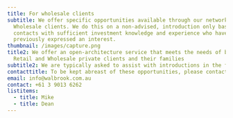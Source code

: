 ```yaml
---
title: For wholesale clients
subtitle: We offer specific opportunities available through our network only to
  Wholesale clients. We do this on a non-advised, introduction only basis to
  contacts with sufficient investment knowledge and experience who have
  previously expressed an interest.
thumbnail: /images/capture.png
title2: We offer an open-architecture service that meets the needs of both
  Retail and Wholesale private clients and their families
subtitle2: We are typically asked to assist with introductions in the following areas
contacttitle: To be kept abreast of these opportunities, please contact us
email: info@walbrook.com.au
contact: +61 3 9013 6262
listitems:
  - title: Mike
  - title: Dean
---
```

